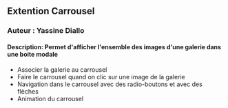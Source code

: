 ## Extention Carrousel
### Auteur : Yassine Diallo
#### Description: Permet d'afficher l'ensemble des images d'une galerie dans une boite modale
- Associer la galerie au carrousel
- Faire le carrousel quand on clic sur une image de la galerie
- Navigation dans le carrousel avec des radio-boutons et avec des flèches 
- Animation du carrousel
